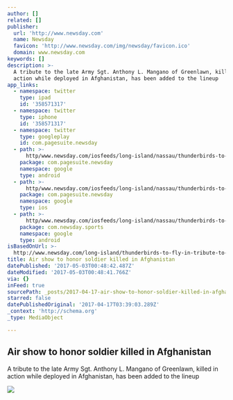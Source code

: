 ```yaml
---
author: []
related: []
publisher:
  url: 'http://www.newsday.com'
  name: Newsday
  favicon: 'http://www.newsday.com/img/newsday/favicon.ico'
  domain: www.newsday.com
keywords: []
description: >-
  A tribute to the late Army Sgt. Anthony L. Mangano of Greenlawn, killed in
  action while deployed in Afghanistan, has been added to the lineup
app_links:
  - namespace: twitter
    type: ipad
    id: '358571317'
  - namespace: twitter
    type: iphone
    id: '358571317'
  - namespace: twitter
    type: googleplay
    id: com.pagesuite.newsday
  - path: >-
      http/www.newsday.com/iosfeeds/long-island/nassau/thunderbirds-to-fly-in-tribute-to-soldier-at-bethpage-air-show-1.13459289
    package: com.pagesuite.newsday
    namespace: google
    type: android
  - path: >-
      http/www.newsday.com/iosfeeds/long-island/nassau/thunderbirds-to-fly-in-tribute-to-soldier-at-bethpage-air-show-1.13459289
    package: com.pagesuite.newsday
    namespace: google
    type: ios
  - path: >-
      http/www.newsday.com/iosfeeds/long-island/nassau/thunderbirds-to-fly-in-tribute-to-soldier-at-bethpage-air-show-1.13459289
    package: com.newsday.sports
    namespace: google
    type: android
isBasedOnUrl: >-
  http://www.newsday.com/long-island/thunderbirds-to-fly-in-tribute-to-soldier-at-bethpage-air-show-1.13459289
title: Air show to honor soldier killed in Afghanistan
datePublished: '2017-05-03T00:48:42.487Z'
dateModified: '2017-05-03T00:48:41.766Z'
via: {}
inFeed: true
sourcePath: _posts/2017-04-17-air-show-to-honor-soldier-killed-in-afghanistan.md
starred: false
datePublishedOriginal: '2017-04-17T03:39:03.289Z'
_context: 'http://schema.org'
_type: MediaObject

---
```

<article style=""><h1>Air show to honor soldier killed in Afghanistan</h1><p>A tribute to the late Army Sgt. Anthony L. Mangano of Greenlawn, killed in action while deployed in Afghanistan, has been added to the lineup</p><img src="https://cdn.newsday.com/polopoly_fs/1.13459288.1492121713!/httpImage/image.jpeg_gen/derivatives/landscape_1280/image.jpeg" /></article>